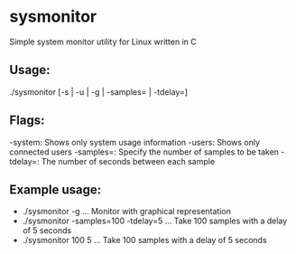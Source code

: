 # sysmonitor
Simple system monitor utility for Linux written in C

## Usage:
  ./sysmonitor [-s | -u | -g | -samples= | -tdelay=]

## Flags:
  -system: Shows only system usage information
  -users: Shows only connected users
  -samples=: Specify the number of samples to be taken
  -tdelay=: The number of seconds between each sample
  
## Example usage: 
  - ./sysmonitor -g  ... Monitor with graphical representation
  - ./sysmonitor -samples=100 -tdelay=5 ... Take 100 samples with a delay of 5 seconds
  - ./sysmonitor 100 5 ... Take 100 samples with a delay of 5 seconds

